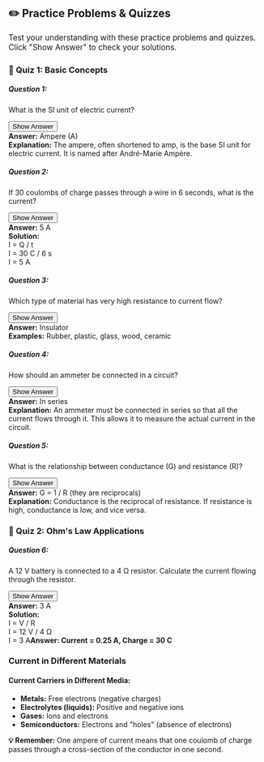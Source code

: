 <!-- PRACTICE SECTION -->
<div id="practice" class="section">
                <div class="module">
                    <h2>✏️ Practice Problems & Quizzes</h2>
                    
<p style="font-size: 1.1em; margin-bottom: 25px;">Test your understanding with these practice problems and quizzes. Click "Show Answer" to check your solutions.</p>
                    
<div class="quiz-box">
                        <h3>🎯 Quiz 1: Basic Concepts</h3>
                        
<div class="quiz-question">
                            <h5>Question 1:</h5>
                            <p>What is the SI unit of electric current?</p>
                            <button class="show-answer-btn" onclick="toggleAnswer(this)">Show Answer</button>
                            <div class="quiz-answer">
                                <strong>Answer:</strong> Ampere (A)<br>
                                <strong>Explanation:</strong> The ampere, often shortened to amp, is the base SI unit for electric current. It is named after André-Marie Ampère.
                            </div>
                        </div>
                        
<div class="quiz-question">
                            <h5>Question 2:</h5>
                            <p>If 30 coulombs of charge passes through a wire in 6 seconds, what is the current?</p>
                            <button class="show-answer-btn" onclick="toggleAnswer(this)">Show Answer</button>
                            <div class="quiz-answer">
                                <strong>Answer:</strong> 5 A<br>
                                <strong>Solution:</strong><br>
                                I = Q / t<br>
                                I = 30 C / 6 s<br>
                                I = 5 A
                            </div>
                        </div>
                        
<div class="quiz-question">
                            <h5>Question 3:</h5>
                            <p>Which type of material has very high resistance to current flow?</p>
                            <button class="show-answer-btn" onclick="toggleAnswer(this)">Show Answer</button>
                            <div class="quiz-answer">
                                <strong>Answer:</strong> Insulator<br>
                                <strong>Examples:</strong> Rubber, plastic, glass, wood, ceramic
                            </div>
                        </div>
                        
<div class="quiz-question">
                            <h5>Question 4:</h5>
                            <p>How should an ammeter be connected in a circuit?</p>
                            <button class="show-answer-btn" onclick="toggleAnswer(this)">Show Answer</button>
                            <div class="quiz-answer">
                                <strong>Answer:</strong> In series<br>
                                <strong>Explanation:</strong> An ammeter must be connected in series so that all the current flows through it. This allows it to measure the actual current in the circuit.
                            </div>
                        </div>
                        
<div class="quiz-question">
                            <h5>Question 5:</h5>
                            <p>What is the relationship between conductance (G) and resistance (R)?</p>
                            <button class="show-answer-btn" onclick="toggleAnswer(this)">Show Answer</button>
                            <div class="quiz-answer">
                                <strong>Answer:</strong> G = 1 / R (they are reciprocals)<br>
                                <strong>Explanation:</strong> Conductance is the reciprocal of resistance. If resistance is high, conductance is low, and vice versa.
                            </div>
                        </div>
                    </div>
                    
<div class="quiz-box">
                        <h3>🎯 Quiz 2: Ohm's Law Applications</h3>
                        
<div class="quiz-question">
                            <h5>Question 6:</h5>
                            <p>A 12 V battery is connected to a 4 Ω resistor. Calculate the current flowing through the resistor.</p>
                            <button class="show-answer-btn" onclick="toggleAnswer(this)">Show Answer</button>
                            <div class="quiz-answer">
                                <strong>Answer:</strong> 3 A<br>
                                <strong>Solution:</strong><br>
                                I = V / R<br>
                                I = 12 V / 4 Ω<br>
                                I = 3 A<strong>Answer: Current = 0.25 A, Charge = 30 C</strong>
                        </div>
                    </div>
                    
<h3>Current in Different Materials</h3>
                    <div class="key-points">
                        <h4>Current Carriers in Different Media:</h4>
                        <ul>
                            <li><strong>Metals:</strong> Free electrons (negative charges)</li>
                            <li><strong>Electrolytes (liquids):</strong> Positive and negative ions</li>
                            <li><strong>Gases:</strong> Ions and electrons</li>
                            <li><strong>Semiconductors:</strong> Electrons and "holes" (absence of electrons)</li>
                        </ul>
                    </div>
                    
<div class="note">
                        <strong>💡 Remember:</strong> One ampere of current means that one coulomb of charge passes through a cross-section of the conductor in one second.
                    </div>
                </div>
            </div>
            
